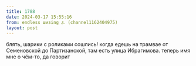 ```yaml
---
title: 1788
date: 2024-03-17 15:55:16
from: endless шизing ⍼ (channel1162404975)
layout: post
---
```


блять, шарики с роликами сошлись! когда едешь на трамвае от Семеновской до Партизанской, там есть улица Ибрагимова. теперь имя мне о чём-то, да говорит
